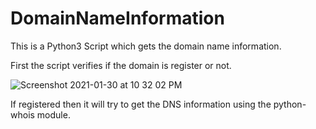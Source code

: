 # DomainNameInformation

This is a Python3 Script which gets the domain name information.

First the script verifies if the domain is register or not.

![Screenshot 2021-01-30 at 10 32 02 PM](https://user-images.githubusercontent.com/54389032/106362829-fbe8cd80-634a-11eb-9170-79acad97629d.png)


If registered then it will try to get the DNS information using the python-whois module.




